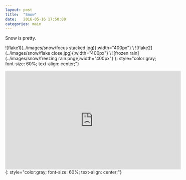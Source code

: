 ```yaml
---
layout: post
title:  "Snow"
date:   2016-05-16 17:50:00
categories: main
---
```

Snow is pretty.

![flake1](../images/snow/focus stacked.jpg){:width="400px"} \\
![flake2](../images/snow/flake close.jpg){:width="400px"} \\
![frozen rain](../images/snow/freezing rain.png){:width="400px"}
{: style="color:gray; font-size: 60%; text-align: center;"}

<iframe width="560" height="315" src="https://www.youtube.com/embed/nAUrJJhbEIU" frameborder="0" allowfullscreen></iframe>
{: style="color:gray; font-size: 60%; text-align: center;"}

